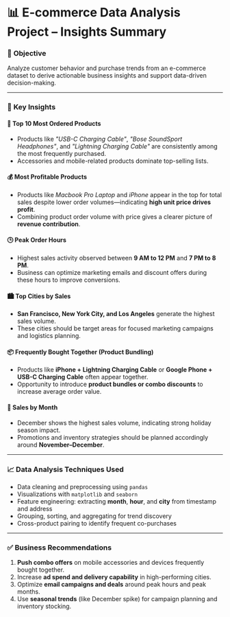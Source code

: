 # 📊 E-commerce Data Analysis Project – Insights Summary

### 🧾 **Objective**
Analyze customer behavior and purchase trends from an e-commerce dataset to derive actionable business insights and support data-driven decision-making.

---

### 📌 **Key Insights**

#### 🛒 Top 10 Most Ordered Products
- Products like *"USB-C Charging Cable"*, *"Bose SoundSport Headphones"*, and *"Lightning Charging Cable"* are consistently among the most frequently purchased.
- Accessories and mobile-related products dominate top-selling lists.

#### 💰 Most Profitable Products
- Products like *Macbook Pro Laptop* and *iPhone* appear in the top for total sales despite lower order volumes—indicating **high unit price drives profit**.
- Combining product order volume with price gives a clearer picture of **revenue contribution**.

#### 🕒 Peak Order Hours
- Highest sales activity observed between **9 AM to 12 PM** and **7 PM to 8 PM**.
- Business can optimize marketing emails and discount offers during these hours to improve conversions.

#### 🏙️ Top Cities by Sales
- **San Francisco, New York City, and Los Angeles** generate the highest sales volume.
- These cities should be target areas for focused marketing campaigns and logistics planning.

#### 📦 Frequently Bought Together (Product Bundling)
- Products like **iPhone + Lightning Charging Cable** or **Google Phone + USB-C Charging Cable** often appear together.
- Opportunity to introduce **product bundles or combo discounts** to increase average order value.

#### 📅 Sales by Month
- December shows the highest sales volume, indicating strong holiday season impact.
- Promotions and inventory strategies should be planned accordingly around **November–December**.

---

### 📈 **Data Analysis Techniques Used**
- Data cleaning and preprocessing using `pandas`
- Visualizations with `matplotlib` and `seaborn`
- Feature engineering: extracting **month**, **hour**, and **city** from timestamp and address
- Grouping, sorting, and aggregating for trend discovery
- Cross-product pairing to identify frequent co-purchases

---

### ✅ **Business Recommendations**
1. **Push combo offers** on mobile accessories and devices frequently bought together.
2. Increase **ad spend and delivery capability** in high-performing cities.
3. Optimize **email campaigns and deals** around peak hours and peak months.
4. Use **seasonal trends** (like December spike) for campaign planning and inventory stocking.
